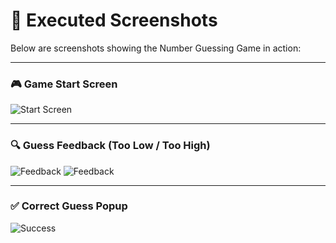 # 📸 Executed Screenshots

Below are screenshots showing the Number Guessing Game in action:

---

### 🎮 Game Start Screen
![Start Screen](Screenshot(10).png)

---

### 🔍 Guess Feedback (Too Low / Too High)
![Feedback](Screenshot(9).png)
![Feedback](Screenshot(10).png)


---

### ✅ Correct Guess Popup
![Success](Screenshot(12).png)

